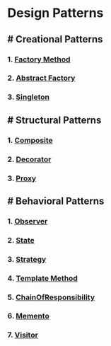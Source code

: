 # Design Patterns

## # Creational Patterns
### 1. [Factory Method](https://github.com/AbdullahHinnawi/DesignPatterns/tree/master/FactoryMethod)
### 2. [Abstract Factory](https://github.com/AbdullahHinnawi/DesignPatterns/tree/master/AbstractFactory)
### 3. [Singleton](https://github.com/AbdullahHinnawi/DesignPatterns/tree/master/Singleton)

## # Structural Patterns
### 1. [Composite](https://github.com/AbdullahHinnawi/DesignPatterns/tree/master/Composite)
### 2. [Decorator](https://github.com/AbdullahHinnawi/DesignPatterns/tree/master/Decorator)
### 3. [Proxy](https://github.com/AbdullahHinnawi/DesignPatterns/tree/master/Proxy)

## # Behavioral Patterns
### 1. [Observer](https://github.com/AbdullahHinnawi/DesignPatterns/tree/master/Observer)
### 2. [State](https://github.com/AbdullahHinnawi/DesignPatterns/tree/master/State)
### 3. [Strategy](https://github.com/AbdullahHinnawi/DesignPatterns/tree/master/Strategy)
### 4. [Template Method](https://github.com/AbdullahHinnawi/DesignPatterns/tree/master/TemplateMethod)
### 5. [ChainOfResponsibility](https://github.com/AbdullahHinnawi/DesignPatterns/tree/master/ChainOfResponsibility)
### 6. [Memento](https://github.com/AbdullahHinnawi/DesignPatterns/tree/master/Memento)
### 7. [Visitor](https://github.com/AbdullahHinnawi/DesignPatterns/tree/master/Visitor)


